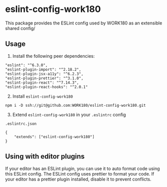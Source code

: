 # eslint-config-work180

This package provides the ESLint config used by WORK180 as an extensible shared config/

## Usage

1) Install the following peer dependencies:
```
"eslint": "^6.3.0",
"eslint-plugin-import": "^2.18.2",
"eslint-plugin-jsx-a11y": "^6.2.3",
"eslint-plugin-prettier": "^3.1.0",
"eslint-plugin-react": "^7.14.3",
"eslint-plugin-react-hooks": "^2.0.1"
```

2) Install `eslint-config-work180`
```
npm i -D ssh://git@github.com:WORK180/eslint-config-work180.git
```

3) Extend `eslint-config-work180` in your `.eslintrc` config
```
.eslintrc.json

{
    "extends": ["eslint-config-work180"]
}
```

## Using with editor plugins
If your editor has an ESLint plugin, you can use it to auto format code using this ESLint config.
The ESLint config uses prettier to format your code. If your editor has a prettier plugin installed, disable it to prevent conflicts.


